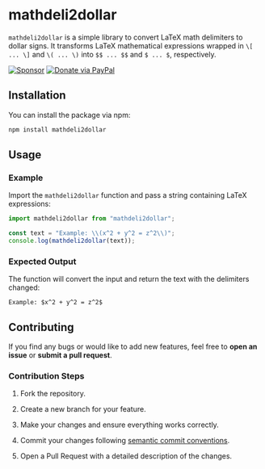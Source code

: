 # mathdeli2dollar

`mathdeli2dollar` is a simple library to convert LaTeX math delimiters to dollar signs. It transforms LaTeX mathematical expressions wrapped in `\[ ... \]` and `\( ... \)` into `$$ ... $$` and `$ ... $`, respectively.

<a href="https://github.com/sponsors/sans-script"><img src="https://badgen.net/badge/GitHub/Sponsor?icon=github" alt="Sponsor"></a> <a href="https://www.paypal.com/donate/?business=alexhere.user@gmail.com"><img src="https://badgen.net/badge/Donate%20via/PayPal?icon=paypal" alt="Donate via PayPal"></a>

## Installation

You can install the package via npm:

```bash
npm install mathdeli2dollar
```

## Usage

### Example

Import the `mathdeli2dollar` function and pass a string containing LaTeX expressions:

```javascript
import mathdeli2dollar from "mathdeli2dollar";

const text = "Example: \\(x^2 + y^2 = z^2\\)";
console.log(mathdeli2dollar(text));
```

### Expected Output

The function will convert the input and return the text with the delimiters changed:

```plaintext
Example: $x^2 + y^2 = z^2$
```

## Contributing

If you find any bugs or would like to add new features, feel free to **open an issue** or **submit a pull request**.

### Contribution Steps

1. Fork the repository.

2. Create a new branch for your feature.

3. Make your changes and ensure everything works correctly.

4. Commit your changes following [semantic commit conventions](https://www.conventionalcommits.org/en/v1.0.0/).

5. Open a Pull Request with a detailed description of the changes.
